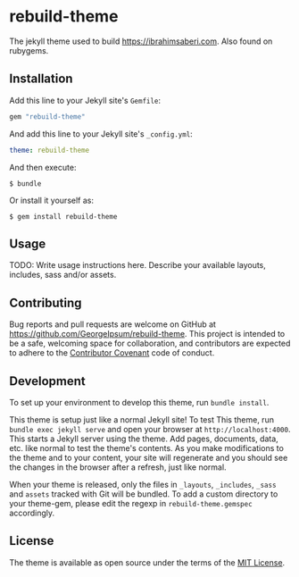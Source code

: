 # rebuild-theme

The jekyll theme used to build https://ibrahimsaberi.com. Also found on rubygems.


## Installation

Add this line to your Jekyll site's `Gemfile`:

```ruby
gem "rebuild-theme"
```

And add this line to your Jekyll site's `_config.yml`:

```yaml
theme: rebuild-theme
```

And then execute:

    $ bundle

Or install it yourself as:

    $ gem install rebuild-theme

## Usage

TODO: Write usage instructions here. Describe your available layouts, includes, sass and/or assets.

## Contributing

Bug reports and pull requests are welcome on GitHub at https://github.com/GeorgeIpsum/rebuild-theme. This project is intended to be a safe, welcoming space for collaboration, and contributors are expected to adhere to the [Contributor Covenant](http://contributor-covenant.org) code of conduct.

## Development

To set up your environment to develop this theme, run `bundle install`.

This theme is setup just like a normal Jekyll site! To test This theme, run `bundle exec jekyll serve` and open your browser at `http://localhost:4000`. This starts a Jekyll server using the theme. Add pages, documents, data, etc. like normal to test the theme's contents. As you make modifications to the theme and to your content, your site will regenerate and you should see the changes in the browser after a refresh, just like normal.

When your theme is released, only the files in `_layouts`, `_includes`, `_sass` and `assets` tracked with Git will be bundled.
To add a custom directory to your theme-gem, please edit the regexp in `rebuild-theme.gemspec` accordingly.

## License

The theme is available as open source under the terms of the [MIT License](https://opensource.org/licenses/MIT).

